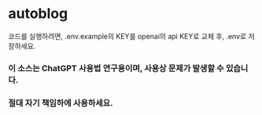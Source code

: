 # autoblog

코드를 실행하려면, .env.example의 KEY를 openai의 api KEY로 교체 후, .env로 저장하세요.

### 이 소스는 ChatGPT 사용법 연구용이며, 사용상 문제가 발생할 수 있습니다.
### 절대 자기 책임하에 사용하세요. 
